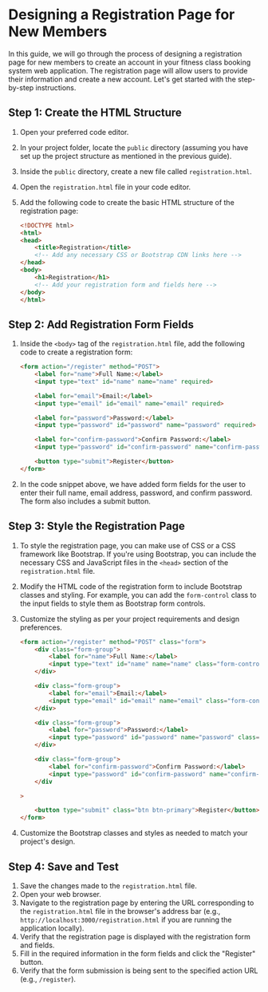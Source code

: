 # Designing a Registration Page for New Members

In this guide, we will go through the process of designing a registration page for new members to create an account in your fitness class booking system web application. The registration page will allow users to provide their information and create a new account. Let's get started with the step-by-step instructions.

## Step 1: Create the HTML Structure
1. Open your preferred code editor.
2. In your project folder, locate the `public` directory (assuming you have set up the project structure as mentioned in the previous guide).
3. Inside the `public` directory, create a new file called `registration.html`.
4. Open the `registration.html` file in your code editor.
5. Add the following code to create the basic HTML structure of the registration page:

    ```html
    <!DOCTYPE html>
    <html>
    <head>
        <title>Registration</title>
        <!-- Add any necessary CSS or Bootstrap CDN links here -->
    </head>
    <body>
        <h1>Registration</h1>
        <!-- Add your registration form and fields here -->
    </body>
    </html>
    ```

## Step 2: Add Registration Form Fields
1. Inside the `<body>` tag of the `registration.html` file, add the following code to create a registration form:

    ```html
    <form action="/register" method="POST">
        <label for="name">Full Name:</label>
        <input type="text" id="name" name="name" required>
    
        <label for="email">Email:</label>
        <input type="email" id="email" name="email" required>
    
        <label for="password">Password:</label>
        <input type="password" id="password" name="password" required>
    
        <label for="confirm-password">Confirm Password:</label>
        <input type="password" id="confirm-password" name="confirm-password" required>
    
        <button type="submit">Register</button>
    </form>
    ```

2. In the code snippet above, we have added form fields for the user to enter their full name, email address, password, and confirm password. The form also includes a submit button.

## Step 3: Style the Registration Page
1. To style the registration page, you can make use of CSS or a CSS framework like Bootstrap. If you're using Bootstrap, you can include the necessary CSS and JavaScript files in the `<head>` section of the `registration.html` file.
2. Modify the HTML code of the registration form to include Bootstrap classes and styling. For example, you can add the `form-control` class to the input fields to style them as Bootstrap form controls.
3. Customize the styling as per your project requirements and design preferences.

    ```html
    <form action="/register" method="POST" class="form">
        <div class="form-group">
            <label for="name">Full Name:</label>
            <input type="text" id="name" name="name" class="form-control" required>
        </div>
    
        <div class="form-group">
            <label for="email">Email:</label>
            <input type="email" id="email" name="email" class="form-control" required>
        </div>
    
        <div class="form-group">
            <label for="password">Password:</label>
            <input type="password" id="password" name="password" class="form-control" required>
        </div>
    
        <div class="form-group">
            <label for="confirm-password">Confirm Password:</label>
            <input type="password" id="confirm-password" name="confirm-password" class="form-control" required>
        </div
    
    >
    
        <button type="submit" class="btn btn-primary">Register</button>
    </form>
    ```

4. Customize the Bootstrap classes and styles as needed to match your project's design.

## Step 4: Save and Test
1. Save the changes made to the `registration.html` file.
2. Open your web browser.
3. Navigate to the registration page by entering the URL corresponding to the `registration.html` file in the browser's address bar (e.g., `http://localhost:3000/registration.html` if you are running the application locally).
4. Verify that the registration page is displayed with the registration form and fields.
5. Fill in the required information in the form fields and click the "Register" button.
6. Verify that the form submission is being sent to the specified action URL (e.g., `/register`).

